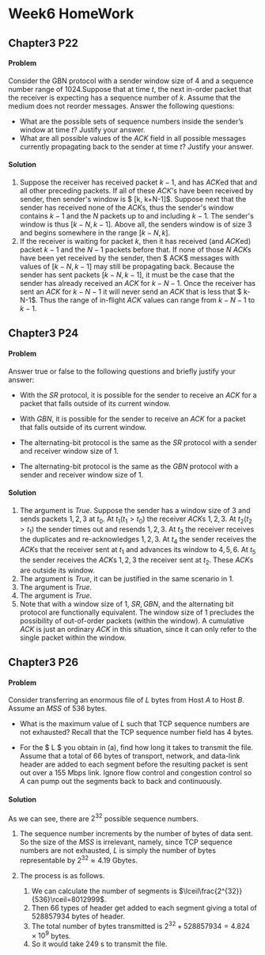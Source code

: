# Week6 HomeWork

## Chapter3 P22

#### Problem

Consider the GBN protocol with a sender window size of $4$ and a sequence number range of $1024$.Suppose that at time $t$, the next in-order packet that the receiver is expecting has a sequence number of $k$. Assume that the medium does not reorder messages. Answer the following questions:

- What are the possible sets of sequence numbers inside the sender’s window at time $t$? Justify your answer.
- What are all possible values of the $ACK$ field in all possible messages currently propagating back to the sender at time $t$? Justify your answer.

#### Solution

1. Suppose the receiver has received packet $k-1$, and has $ACK$ed that and all other preceding packets.  If all of these $ACK$'s have been received by sender, then sender's window is $ [k, k+N-1]$.  Suppose next that the sender has received none of the $ACK$s, thus the sender's window contains $k-1$ and the $N$ packets up to and including $k-1$.  The sender's window is thus $[k-N,k-1]$.  Above all,  the  senders  window  is  of  size  $3$  and  begins somewhere in the range $[k-N,k]$.
2. If the receiver is waiting for packet $k$, then it has received (and $ACK$ed) packet $k-1$ and the $N-1$ packets before that. If none of those $N$ $ACK$s have been yet received by the  sender,  then $ ACK$ messages  with  values  of  $[k-N,k-1]$  may  still  be  propagating back. Because  the  sender  has  sent  packets  $[k-N,  k-1]$,  it  must  be  the  case  that  the sender has already received an $ACK$ for $k-N-1$. Once the receiver has sent  an $ACK$ for $k-N-1$ it will  never  send  an  $ACK$ that is less  that $ k-N-1$.    Thus  the range of in-flight $ACK$ values can range from $k-N-1$ to $k-1$.



## Chapter3 P24

#### Problem

Answer true or false to the following questions and briefly justify your answer:

- With the $SR$ protocol, it is possible for the sender to receive an $ACK$ for a packet that falls outside of its current window.
- With $GBN$, it is possible for the sender to receive an $ACK$ for a packet that falls outside of its current window.
- The alternating-bit protocol is the same as the $SR$ protocol with a sender and receiver window size of $1$.

- The alternating-bit protocol is the same as the $GBN$ protocol with a sender and receiver window size of $1$.

#### Solution

1. The argument is $True$​. Suppose the sender has a window size of $3$ and sends packets $1, 2, 3$ at $t_0$. At $t_1(t_1>t_0)$ the  receiver $ACK$s  $1,  2,  3$.  At $t_2(t_2>t_1)$ the  sender  times  out  and resends $1, 2, 3$.  At $t_3$ the receiver receives the duplicates and re-acknowledges $1, 2, 3$. At $t_4$ the sender receives the $ACK$s that the receiver sent at $t_1$ and advances its window to $4, 5, 6$.  At $t_5$ the sender receives the $ACK$s $1, 2, 3$ the receiver sent at $t_2$. These $ACK$s are outside its window.
2. The argument is $True$, it can be justified in the same scenario in 1.
3. The argument is $True$.
4. The argument is $True$​. 
5. Note that with a window size of $1$, $SR, GBN$, and the alternating bit protocol are  functionally equivalent. The window size of $1$ precludes the possibility of out-of-order packets (within  the window).  A  cumulative $ACK$ is just  an ordinary $ACK$ in this situation, since it can only refer to the single packet within the window.



## Chapter3 P26

#### Problem

Consider transferring an enormous file of $L$ bytes from Host $A$ to Host $B$. Assume an $MSS$ of $536$ bytes.

- What is the maximum value of $L$ such that TCP sequence numbers are not exhausted? Recall that the TCP sequence number field has $4$ bytes.

- For the $ L $ you obtain in (a), find how long it takes to transmit the file. Assume that a total of $66$ bytes of transport, network, and data-link header are added to each segment before the resulting packet is sent out over a $155$ Mbps link. Ignore flow control and congestion control so $A$ can pump out the segments back to back and continuously.

#### Solution

As we can see, there are $2^{32}$ possible sequence numbers.

1. The sequence number increments by the number of bytes of data sent. So the size of the $MSS$ is irrelevant, namely, since TCP sequence numbers are not exhausted, $L$ is simply the number of bytes representable by $2^{32}\approx 4.19$ Gbytes.

2. The process is as follows.
   1. We can calculate the number of segments is $\lceil\frac{2^{32}}{536}\rceil=8012999$. 
   2. Then $66$ types of header get added to each segment giving a total of $528857934$ bytes of header. 
   3. The total number of bytes transmitted is $2^{32}+528857934=4.824\times 10^9$ bytes.
   4. So it would take $249$ s to transmit the file.
